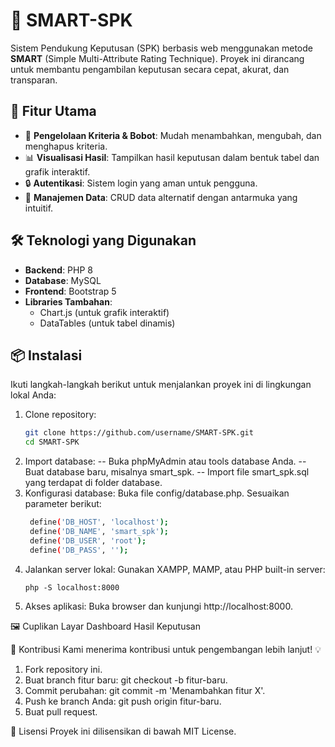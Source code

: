 # 🌟 SMART-SPK

Sistem Pendukung Keputusan (SPK) berbasis web menggunakan metode **SMART** (Simple Multi-Attribute Rating Technique). Proyek ini dirancang untuk membantu pengambilan keputusan secara cepat, akurat, dan transparan.

## 🚀 Fitur Utama
- 🔢 **Pengelolaan Kriteria & Bobot**: Mudah menambahkan, mengubah, dan menghapus kriteria.
- 📊 **Visualisasi Hasil**: Tampilkan hasil keputusan dalam bentuk tabel dan grafik interaktif.
- 🔒 **Autentikasi**: Sistem login yang aman untuk pengguna.
- 📂 **Manajemen Data**: CRUD data alternatif dengan antarmuka yang intuitif.

## 🛠️ Teknologi yang Digunakan
- **Backend**: PHP 8
- **Database**: MySQL
- **Frontend**: Bootstrap 5
- **Libraries Tambahan**: 
  - Chart.js (untuk grafik interaktif)
  - DataTables (untuk tabel dinamis)

## 📦 Instalasi
Ikuti langkah-langkah berikut untuk menjalankan proyek ini di lingkungan lokal Anda:

1. Clone repository:
   ```bash
   git clone https://github.com/username/SMART-SPK.git
   cd SMART-SPK
2. Import database:
   -- Buka phpMyAdmin atau tools database Anda.
   -- Buat database baru, misalnya smart_spk.
   -- Import file smart_spk.sql yang terdapat di folder database.
3. Konfigurasi database:
    Buka file config/database.php.
    Sesuaikan parameter berikut:
   ```bash
    define('DB_HOST', 'localhost');
    define('DB_NAME', 'smart_spk');
    define('DB_USER', 'root');
    define('DB_PASS', '');
   ```
4. Jalankan server lokal:
    Gunakan XAMPP, MAMP, atau PHP built-in server:
    ```
    php -S localhost:8000
    ```
5. Akses aplikasi: Buka browser dan kunjungi http://localhost:8000.

🖼️ Cuplikan Layar
    Dashboard
    Hasil Keputusan

🤝 Kontribusi
Kami menerima kontribusi untuk pengembangan lebih lanjut! 💡
1. Fork repository ini.
2. Buat branch fitur baru: git checkout -b fitur-baru.
3. Commit perubahan: git commit -m 'Menambahkan fitur X'.
4. Push ke branch Anda: git push origin fitur-baru.
5. Buat pull request.

📄 Lisensi
Proyek ini dilisensikan di bawah MIT License.
